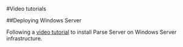 #Video tutorials

##Deploying Windows Server

Following a [video tutorial](https://www.youtube.com/watch?v=z1IwQi3jdjg) to install Parse Server on Windows Server infrastructure.

